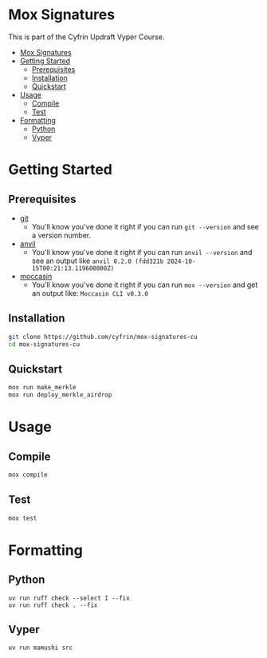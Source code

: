 # Mox Signatures

This is part of the Cyfrin Updraft Vyper Course. 

- [Mox Signatures](#mox-signatures)
- [Getting Started](#getting-started)
  - [Prerequisites](#prerequisites)
  - [Installation](#installation)
  - [Quickstart](#quickstart)
- [Usage](#usage)
  - [Compile](#compile)
  - [Test](#test)
- [Formatting](#formatting)
  - [Python](#python)
  - [Vyper](#vyper)

# Getting Started

## Prerequisites

- [git](https://git-scm.com/)
  - You'll know you've done it right if you can run `git --version` and see a version number.
- [anvil](https://book.getfoundry.sh/anvil/)
  - You'll know you've done it right if you can run `anvil --version` and see an output like `anvil 0.2.0 (fdd321b 2024-10-15T00:21:13.119600000Z)`
- [moccasin](https://github.com/Cyfrin/moccasin)
  - You'll know you've done it right if you can run `mox --version` and get an output like: `Moccasin CLI v0.3.0`

## Installation

```bash
git clone https://github.com/cyfrin/mox-signatures-cu
cd mox-signatures-cu
```

## Quickstart

```bash
mox run make_merkle 
mox run deploy_merkle_airdrop
```

# Usage

## Compile

```bash
mox compile
```

## Test

```bash
mox test
```

# Formatting

## Python

```
uv run ruff check --select I --fix
uv run ruff check . --fix
```

## Vyper 

```
uv run mamushi src
```